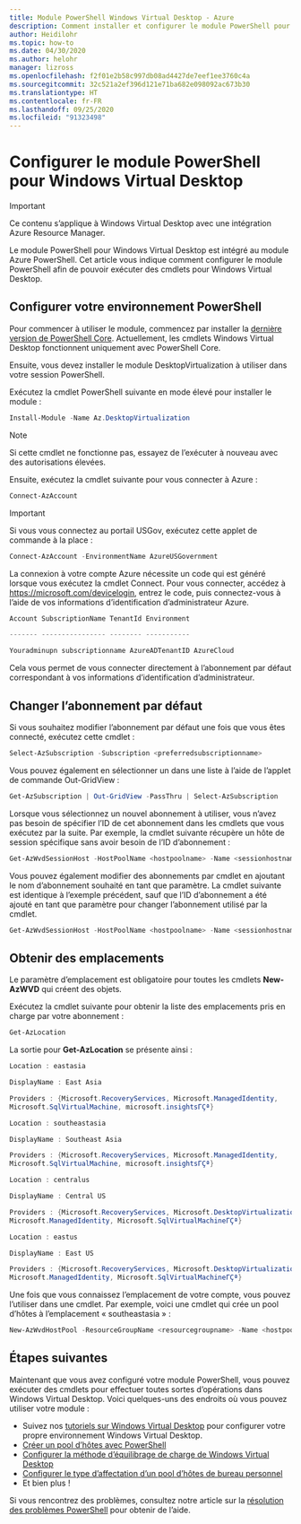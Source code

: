 ```yaml
---
title: Module PowerShell Windows Virtual Desktop - Azure
description: Comment installer et configurer le module PowerShell pour Windows Virtual Desktop.
author: Heidilohr
ms.topic: how-to
ms.date: 04/30/2020
ms.author: helohr
manager: lizross
ms.openlocfilehash: f2f01e2b58c997db08ad4427de7eef1ee3760c4a
ms.sourcegitcommit: 32c521a2ef396d121e71ba682e098092ac673b30
ms.translationtype: HT
ms.contentlocale: fr-FR
ms.lasthandoff: 09/25/2020
ms.locfileid: "91323498"
---
```

# <a name="set-up-the-powershell-module-for-windows-virtual-desktop"></a>Configurer le module PowerShell pour Windows Virtual Desktop

>[!IMPORTANT]
>Ce contenu s’applique à Windows Virtual Desktop avec une intégration Azure Resource Manager.

Le module PowerShell pour Windows Virtual Desktop est intégré au module Azure PowerShell. Cet article vous indique comment configurer le module PowerShell afin de pouvoir exécuter des cmdlets pour Windows Virtual Desktop.

## <a name="set-up-your-powershell-environment"></a>Configurer votre environnement PowerShell

Pour commencer à utiliser le module, commencez par installer la [dernière version de PowerShell Core](/powershell/scripting/install/installing-powershell#powershell-core). Actuellement, les cmdlets Windows Virtual Desktop fonctionnent uniquement avec PowerShell Core.

Ensuite, vous devez installer le module DesktopVirtualization à utiliser dans votre session PowerShell.

Exécutez la cmdlet PowerShell suivante en mode élevé pour installer le module :

```powershell
Install-Module -Name Az.DesktopVirtualization
```

>[!NOTE]
> Si cette cmdlet ne fonctionne pas, essayez de l’exécuter à nouveau avec des autorisations élevées.

Ensuite, exécutez la cmdlet suivante pour vous connecter à Azure :

```powershell
Connect-AzAccount
```

>[!IMPORTANT]
>Si vous vous connectez au portail USGov, exécutez cette applet de commande à la place :
> 
> ```powershell
> Connect-AzAccount -EnvironmentName AzureUSGovernment
> ```

La connexion à votre compte Azure nécessite un code qui est généré lorsque vous exécutez la cmdlet Connect. Pour vous connecter, accédez à <https://microsoft.com/devicelogin>, entrez le code, puis connectez-vous à l’aide de vos informations d’identification d’administrateur Azure.

```powershell
Account SubscriptionName TenantId Environment

------- ---------------- -------- -----------

Youradminupn subscriptionname AzureADTenantID AzureCloud
```

Cela vous permet de vous connecter directement à l’abonnement par défaut correspondant à vos informations d’identification d’administrateur.

## <a name="change-the-default-subscription"></a>Changer l’abonnement par défaut

Si vous souhaitez modifier l’abonnement par défaut une fois que vous êtes connecté, exécutez cette cmdlet :

```powershell
Select-AzSubscription -Subscription <preferredsubscriptionname>
```

Vous pouvez également en sélectionner un dans une liste à l’aide de l’applet de commande Out-GridView :

```powershell
Get-AzSubscription | Out-GridView -PassThru | Select-AzSubscription
```

Lorsque vous sélectionnez un nouvel abonnement à utiliser, vous n’avez pas besoin de spécifier l’ID de cet abonnement dans les cmdlets que vous exécutez par la suite. Par exemple, la cmdlet suivante récupère un hôte de session spécifique sans avoir besoin de l’ID d’abonnement :

```powershell
Get-AzWvdSessionHost -HostPoolName <hostpoolname> -Name <sessionhostname> -ResourceGroupName <resourcegroupname>
```

Vous pouvez également modifier des abonnements par cmdlet en ajoutant le nom d’abonnement souhaité en tant que paramètre. La cmdlet suivante est identique à l’exemple précédent, sauf que l’ID d’abonnement a été ajouté en tant que paramètre pour changer l’abonnement utilisé par la cmdlet.

```powershell
Get-AzWvdSessionHost -HostPoolName <hostpoolname> -Name <sessionhostname> -ResourceGroupName <resourcegroupname> -SubscriptionId <subscriptionGUID>
```

## <a name="get-locations"></a>Obtenir des emplacements

Le paramètre d’emplacement est obligatoire pour toutes les cmdlets **New-AzWVD** qui créent des objets.

Exécutez la cmdlet suivante pour obtenir la liste des emplacements pris en charge par votre abonnement :

```powershell
Get-AzLocation
```

La sortie pour **Get-AzLocation** se présente ainsi :

```powershell
Location : eastasia

DisplayName : East Asia

Providers : {Microsoft.RecoveryServices, Microsoft.ManagedIdentity,
Microsoft.SqlVirtualMachine, microsoft.insightsΓÇª}

Location : southeastasia

DisplayName : Southeast Asia

Providers : {Microsoft.RecoveryServices, Microsoft.ManagedIdentity,
Microsoft.SqlVirtualMachine, microsoft.insightsΓÇª}

Location : centralus

DisplayName : Central US

Providers : {Microsoft.RecoveryServices, Microsoft.DesktopVirtualization,
Microsoft.ManagedIdentity, Microsoft.SqlVirtualMachineΓÇª}

Location : eastus

DisplayName : East US

Providers : {Microsoft.RecoveryServices, Microsoft.DesktopVirtualization,
Microsoft.ManagedIdentity, Microsoft.SqlVirtualMachineΓÇª}
```

Une fois que vous connaissez l’emplacement de votre compte, vous pouvez l’utiliser dans une cmdlet. Par exemple, voici une cmdlet qui crée un pool d’hôtes à l’emplacement « southeastasia » :

```powershell
New-AzWvdHostPool -ResourceGroupName <resourcegroupname> -Name <hostpoolname> -WorkspaceName <workspacename> -Location “southeastasia”
```

## <a name="next-steps"></a>Étapes suivantes

Maintenant que vous avez configuré votre module PowerShell, vous pouvez exécuter des cmdlets pour effectuer toutes sortes d’opérations dans Windows Virtual Desktop. Voici quelques-uns des endroits où vous pouvez utiliser votre module :

- Suivez nos [tutoriels sur Windows Virtual Desktop]() pour configurer votre propre environnement Windows Virtual Desktop.
- [Créer un pool d’hôtes avec PowerShell](create-host-pools-powershell.md)
- [Configurer la méthode d’équilibrage de charge de Windows Virtual Desktop](configure-host-pool-load-balancing.md)
- [Configurer le type d’affectation d’un pool d’hôtes de bureau personnel](configure-host-pool-personal-desktop-assignment-type.md)
- Et bien plus !

Si vous rencontrez des problèmes, consultez notre article sur la [résolution des problèmes PowerShell](troubleshoot-powershell.md) pour obtenir de l’aide.

